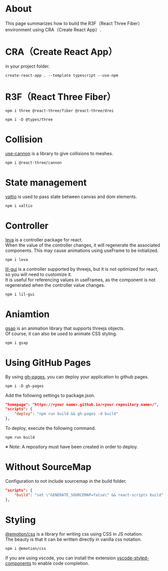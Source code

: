 # About
This page summarizes how to build the R3F（React Three Fiber） environment using CRA（Create React App）.

# CRA（Create React App）
in your project folder.
```
create-react-app . --template typescript --use-npm
```

# R3F（React Three Fiber）
```
npm i three @react-three/fiber @react-three/drei
```
```
npm i -D @types/three
```

# Collision
[use-cannon](https://github.com/pmndrs/use-cannon) is a library to give collisions to meshes.
```
npm i @react-three/cannon
```

# State management
[valtio](https://github.com/pmndrs/valtio) is used to pass state between canvas and dom elements.
```
npm i valtio
```

# Controller
[leva](https://github.com/pmndrs/leva) is a controller package for react.<br>
When the value of the controller changes, it will regenerate the associated components. This may cause animations using useFrame to be initialized.
```
npm i leva
```

[lil-gui](https://lil-gui.georgealways.com/) is a controller supported by threejs, but it is not optimized for react, so you will need to customize it.<br>
It is useful for referencing values in useFrames, as the component is not regenerated when the controller value changes.
```
npm i lil-gui
```

# Aniamtion
[gsap](https://greensock.com/) is an animation library that supports threejs objects.<br>
Of course, it can also be used to animate CSS styling.
```
npm i gsap
```

# Using GitHub Pages
By using [gh-pages](https://github.com/tschaub/gh-pages), you can deploy your application to github pages.
```
npm i -D gh-pages
```

Add the following settings to package.json.
```.json:package.json
"homepage": "https://<your name>.github.io/<your repository name>/",
"scripts": {
	"deploy": "npm run build && gh-pages -d build"
},
```

To deploy, execute the following command.
```
npm run build
```
※ Note: A repository must have been created in order to deploy.

# Without SourceMap
Configuration to not include sourcemap in the build folder.
```.json:package.json
"scripts": {
	"build": "set \"GENERATE_SOURCEMAP=false\" && react-scripts build"
},
```

# Styling
[@emotion/css](https://emotion.sh/docs/introduction) is a library for writing css using CSS in JS notation.<br>
The beauty is that it can be written directly in vanilla css notation.
```
npm i @emotion/css
```

If you are using vscode, you can install the extension [vscode-styled-components](https://marketplace.visualstudio.com/items?itemName=styled-components.vscode-styled-components) to enable code completion.
